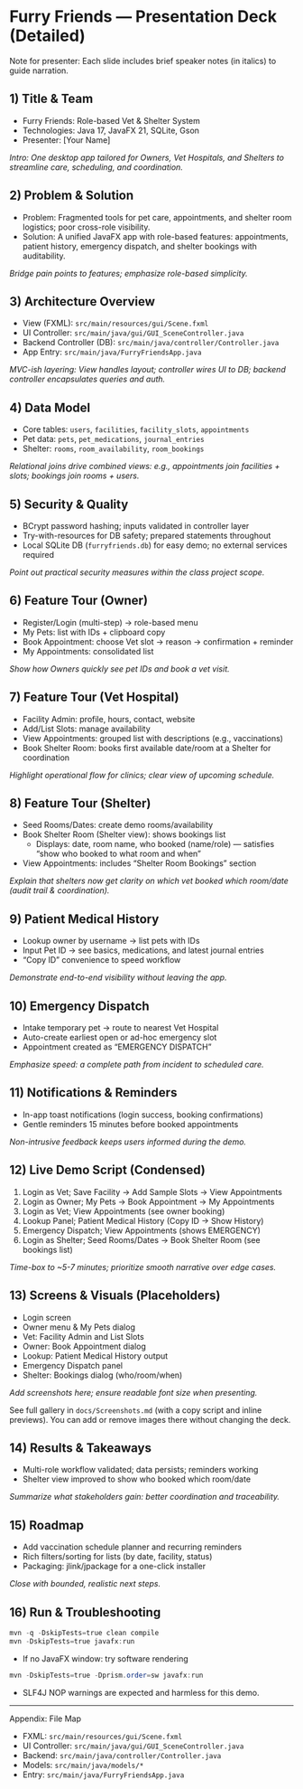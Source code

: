 # Furry Friends — Presentation Deck (Detailed)

Note for presenter: Each slide includes brief speaker notes (in italics) to guide narration.

## 1) Title & Team
- Furry Friends: Role-based Vet & Shelter System
- Technologies: Java 17, JavaFX 21, SQLite, Gson
- Presenter: [Your Name]

_Intro: One desktop app tailored for Owners, Vet Hospitals, and Shelters to streamline care, scheduling, and coordination._

## 2) Problem & Solution
- Problem: Fragmented tools for pet care, appointments, and shelter room logistics; poor cross-role visibility.
- Solution: A unified JavaFX app with role-based features: appointments, patient history, emergency dispatch, and shelter bookings with auditability.

_Bridge pain points to features; emphasize role-based simplicity._

## 3) Architecture Overview
- View (FXML): `src/main/resources/gui/Scene.fxml`
- UI Controller: `src/main/java/gui/GUI_SceneController.java`
- Backend Controller (DB): `src/main/java/controller/Controller.java`
- App Entry: `src/main/java/FurryFriendsApp.java`

_MVC-ish layering: View handles layout; controller wires UI to DB; backend controller encapsulates queries and auth._

## 4) Data Model
- Core tables: `users`, `facilities`, `facility_slots`, `appointments`
- Pet data: `pets`, `pet_medications`, `journal_entries`
- Shelter: `rooms`, `room_availability`, `room_bookings`

_Relational joins drive combined views: e.g., appointments join facilities + slots; bookings join rooms + users._

## 5) Security & Quality
- BCrypt password hashing; inputs validated in controller layer
- Try-with-resources for DB safety; prepared statements throughout
- Local SQLite DB (`furryfriends.db`) for easy demo; no external services required

_Point out practical security measures within the class project scope._

## 6) Feature Tour (Owner)
- Register/Login (multi-step) → role-based menu
- My Pets: list with IDs + clipboard copy
- Book Appointment: choose Vet slot → reason → confirmation + reminder
- My Appointments: consolidated list

_Show how Owners quickly see pet IDs and book a vet visit._

## 7) Feature Tour (Vet Hospital)
- Facility Admin: profile, hours, contact, website
- Add/List Slots: manage availability
- View Appointments: grouped list with descriptions (e.g., vaccinations)
- Book Shelter Room: books first available date/room at a Shelter for coordination

_Highlight operational flow for clinics; clear view of upcoming schedule._

## 8) Feature Tour (Shelter)
- Seed Rooms/Dates: create demo rooms/availability
- Book Shelter Room (Shelter view): shows bookings list
	- Displays: date, room name, who booked (name/role) — satisfies “show who booked to what room and when”
- View Appointments: includes “Shelter Room Bookings” section

_Explain that shelters now get clarity on which vet booked which room/date (audit trail & coordination)._ 

## 9) Patient Medical History
- Lookup owner by username → list pets with IDs
- Input Pet ID → see basics, medications, and latest journal entries
- “Copy ID” convenience to speed workflow

_Demonstrate end-to-end visibility without leaving the app._

## 10) Emergency Dispatch
- Intake temporary pet → route to nearest Vet Hospital
- Auto-create earliest open or ad-hoc emergency slot
- Appointment created as “EMERGENCY DISPATCH”

_Emphasize speed: a complete path from incident to scheduled care._

## 11) Notifications & Reminders
- In-app toast notifications (login success, booking confirmations)
- Gentle reminders 15 minutes before booked appointments

_Non-intrusive feedback keeps users informed during the demo._

## 12) Live Demo Script (Condensed)
1. Login as Vet; Save Facility → Add Sample Slots → View Appointments
2. Login as Owner; My Pets → Book Appointment → My Appointments
3. Login as Vet; View Appointments (see owner booking)
4. Lookup Panel; Patient Medical History (Copy ID → Show History)
5. Emergency Dispatch; View Appointments (shows EMERGENCY)
6. Login as Shelter; Seed Rooms/Dates → Book Shelter Room (see bookings list)

_Time-box to ~5-7 minutes; prioritize smooth narrative over edge cases._

## 13) Screens & Visuals (Placeholders)
- Login screen
- Owner menu & My Pets dialog
- Vet: Facility Admin and List Slots
- Owner: Book Appointment dialog
- Lookup: Patient Medical History output
- Emergency Dispatch panel
- Shelter: Bookings dialog (who/room/when)

_Add screenshots here; ensure readable font size when presenting._

See full gallery in `docs/Screenshots.md` (with a copy script and inline previews). You can add or remove images there without changing the deck.

## 14) Results & Takeaways
- Multi-role workflow validated; data persists; reminders working
- Shelter view improved to show who booked which room/date

_Summarize what stakeholders gain: better coordination and traceability._

## 15) Roadmap
- Add vaccination schedule planner and recurring reminders
- Rich filters/sorting for lists (by date, facility, status)
- Packaging: jlink/jpackage for a one-click installer

_Close with bounded, realistic next steps._

## 16) Run & Troubleshooting
```powershell
mvn -q -DskipTests=true clean compile
mvn -DskipTests=true javafx:run
```
- If no JavaFX window: try software rendering
```powershell
mvn -DskipTests=true -Dprism.order=sw javafx:run
```
- SLF4J NOP warnings are expected and harmless for this demo.

---

Appendix: File Map
- FXML: `src/main/resources/gui/Scene.fxml`
- UI Controller: `src/main/java/gui/GUI_SceneController.java`
- Backend: `src/main/java/controller/Controller.java`
- Models: `src/main/java/models/*`
- Entry: `src/main/java/FurryFriendsApp.java`
